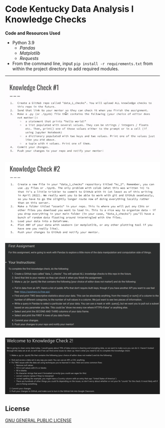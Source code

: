 # Code Kentucky Data Analysis I Knowledge Checks

**Code and Resources Used**
 - Python 3.9
   - _Pandas_
   - _Matplotlib_
   - _Requests_
 - From the command line, input `pip install -r requirements.txt` from within the project directory to add required modules.
---
![data-1-check-1](./assets/readme_assets/check_1_vis.png)

![data-1-check-2](./assets/readme_assets/check_2_vis.png)

![data-2-check-1](./assets/readme_assets//data_2_check_1_vis.png)

![data-2-check-1](./assets/readme_assets/data_2_check_2_vis.png)
---
## License
[GNU GENERAL PUBLIC LICENSE](LICENSE)